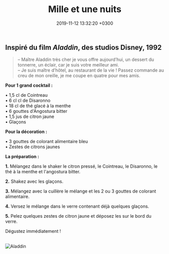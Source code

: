 ﻿---
layout: post
title: Mille et une nuits
date: 2019-11-12 13:32:20 +0300
description: You’ll find this post in your `_posts` directory. Go ahead and edit it and re-build the site to see your changes. # Add post description (optional)
img: milles-et-une-nuit-v1.png # Add image post (optional)
imgmini : milles-et-une-nuit-v1-mini.png
tags: [Aladdin]
author: # Add name author (optional)
---
## Inspiré du film *Aladdin*, des studios Disney, 1992

>&ndash; Maître Aladdin très cher je vous offre aujourd’hui, un dessert du tonnerre, un éclair, car je suis votre meilleur ami. <br>
>&ndash; Je suis maître d’hôtel, au restaurant de la vie ! Passez commande au creu de mon oreille, je me coupe en quatre pour mes amis.<br>

**Pour 1 grand cocktail :**

• 1,5 cl de Cointreau <br>
• 6 cl cl de Disaronno <br>
• 18 cl de thé glacé à la menthe <br>
• 6 gouttes d'Angostura bitter  <br>
• 1,5 jus de citron jaune <br>
• Glaçons <br>

**Pour la décoration :**

• 3 gouttes de colorant alimentaire bleu <br>
• Zestes de citrons jaunes <br>

**La préparation :**
 
**1.** Mélangez dans le shaker le citron pressé, le Cointreau, le Disaronno, le thé à la menthe et l'angostura bitter.

**2.** Shakez avec les glaçons. 

**3.** Mélangez avec la cuillère le mélange et les 2 ou 3 gouttes de colorant alimentaire.

**4.** Versez le mélange dans le verre contenant déjà quelques glaçons. 

**5.** Pelez quelques zestes de citron jaune et déposez les sur le bord du verre. 

Dégustez immédiatement ! <br><br>

![Aladdin]({{site.baseurl}}/assets/img/aladdin2.jpg)
